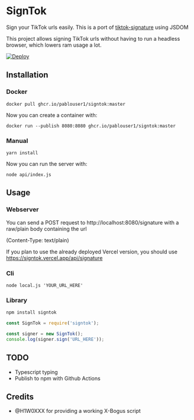 # SignTok
Sign your TikTok urls easily.
This is a port of [tiktok-signature](https://github.com/carcabot/tiktok-signature) using JSDOM

This project allows signing TikTok urls without having to run a headless browser, which lowers ram usage a lot.

[![Deploy](https://www.herokucdn.com/deploy/button.svg)](https://www.heroku.com/deploy/?template=https://github.com/pablouser1/SignTok)
## Installation
### Docker
```
docker pull ghcr.io/pablouser1/signtok:master
```

Now you can create a container with:
```
docker run --publish 8080:8080 ghcr.io/pablouser1/signtok:master
```
### Manual
```
yarn install
```

Now you can run the server with:
```
node api/index.js
```
## Usage
### Webserver
You can send a POST request to http://localhost:8080/signature with a raw/plain body containing the url

(Content-Type: text/plain)

If you plan to use the already deployed Vercel version, you should use https://signtok.vercel.app/api/signature

### Cli
```
node local.js 'YOUR_URL_HERE'
```

### Library
```bash
npm install signtok
```

```javascript
const SignTok = require('signtok');

const signer = new SignTok();
console.log(signer.sign('URL_HERE'));
```

## TODO
* Typescript typing
* Publish to npm with Github Actions

## Credits
* @H1W0XXX for providing a working X-Bogus script
